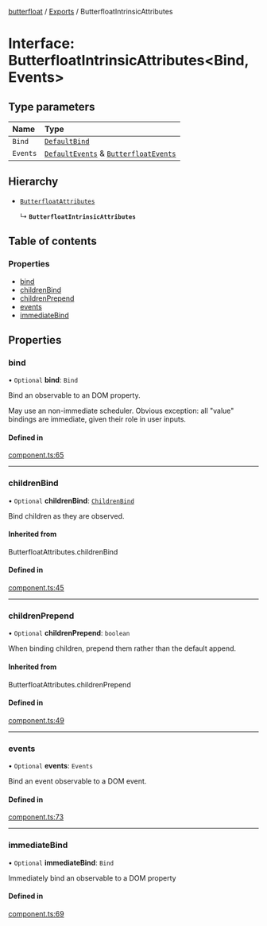 [butterfloat](../README.md) / [Exports](../modules.md) / ButterfloatIntrinsicAttributes

# Interface: ButterfloatIntrinsicAttributes\<Bind, Events\>

## Type parameters

| Name | Type |
| :------ | :------ |
| `Bind` | [`DefaultBind`](../modules.md#defaultbind) |
| `Events` | [`DefaultEvents`](../modules.md#defaultevents) & [`ButterfloatEvents`](ButterfloatEvents.md) |

## Hierarchy

- [`ButterfloatAttributes`](../modules.md#butterfloatattributes)

  ↳ **`ButterfloatIntrinsicAttributes`**

## Table of contents

### Properties

- [bind](ButterfloatIntrinsicAttributes.md#bind)
- [childrenBind](ButterfloatIntrinsicAttributes.md#childrenbind)
- [childrenPrepend](ButterfloatIntrinsicAttributes.md#childrenprepend)
- [events](ButterfloatIntrinsicAttributes.md#events)
- [immediateBind](ButterfloatIntrinsicAttributes.md#immediatebind)

## Properties

### bind

• `Optional` **bind**: `Bind`

Bind an observable to an DOM property.

May use an non-immediate scheduler. Obvious exception: all "value" bindings are immediate, given their role in user inputs.

#### Defined in

[component.ts:65](https://github.com/WorldMaker/butterfloat/blob/52b9e61/component.ts#L65)

___

### childrenBind

• `Optional` **childrenBind**: [`ChildrenBind`](../modules.md#childrenbind)

Bind children as they are observed.

#### Inherited from

ButterfloatAttributes.childrenBind

#### Defined in

[component.ts:45](https://github.com/WorldMaker/butterfloat/blob/52b9e61/component.ts#L45)

___

### childrenPrepend

• `Optional` **childrenPrepend**: `boolean`

When binding children, prepend them rather than the default append.

#### Inherited from

ButterfloatAttributes.childrenPrepend

#### Defined in

[component.ts:49](https://github.com/WorldMaker/butterfloat/blob/52b9e61/component.ts#L49)

___

### events

• `Optional` **events**: `Events`

Bind an event observable to a DOM event.

#### Defined in

[component.ts:73](https://github.com/WorldMaker/butterfloat/blob/52b9e61/component.ts#L73)

___

### immediateBind

• `Optional` **immediateBind**: `Bind`

Immediately bind an observable to a DOM property

#### Defined in

[component.ts:69](https://github.com/WorldMaker/butterfloat/blob/52b9e61/component.ts#L69)
